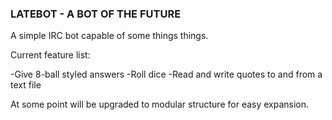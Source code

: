 ### LATEBOT - A BOT OF THE FUTURE ###

A simple IRC bot capable of some things things.

Current feature list:

-Give 8-ball styled answers
-Roll dice
-Read and write quotes to and from a text file

At some point will be upgraded to modular structure for easy expansion.
